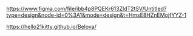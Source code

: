 https://www.figma.com/file/ibb4p8PQEKr613ZldT2tSV/Untitled?type=design&node-id=0%3A1&mode=design&t=HmsE8HZnEMojfYYZ-1


https://hello21kitty.github.io/Belova/
